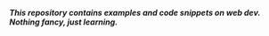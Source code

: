 ***This repository contains examples and code snippets on web dev. Nothing fancy, just learning.***
